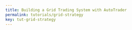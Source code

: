 ```yaml
---
title: Building a Grid Trading System with AutoTrader
permalink: tutorials/grid-strategy
key: tut-grid-strategy
---
```




